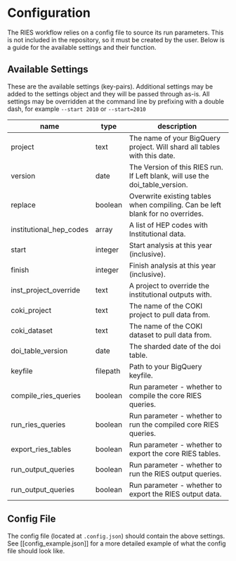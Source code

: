 # Configuration

The RIES workflow relies on a config file to source its run parameters. This is not included in the repository, so it must be created by the user. Below is a guide for the available settings and their function.

## Available Settings

These are the available settings (key-pairs). Additional settings may be added to the settings object and they will be passed through as-is. All settings may be overridden at the command line by prefixing with a double dash, for example `--start 2010` or `--start=2010`

| name | type | description |
| - | - | - |
| project | text | The name of your BigQuery project. Will shard all tables with this date. |
| version | date | The Version of this RIES run. If Left blank, will use the doi_table_version. |
| replace | boolean | Overwrite existing tables when compiling. Can be left blank for no overrides. |
| institutional_hep_codes | array | A list of HEP codes with Institutional data. |
| start   | integer | Start analysis at this year (inclusive). |
| finish  | integer | Finish analysis at this year (inclusive). |
| inst_project_override | text | A project to override the institutional outputs with. |
| coki_project | text | The name of the COKI project to pull data from. |
| coki_dataset | text | The name of the COKI dataset to pull data from. |
| doi_table_version | date | The sharded date of the doi table. |
| keyfile | filepath | Path to your BigQuery keyfile. |
| compile_ries_queries | boolean | Run parameter - whether to compile the core RIES queries. |
| run_ries_queries | boolean | Run parameter - whether to run the compiled core RIES queries. |
| export_ries_tables | boolean | Run parameter - whether to export the core RIES tables. |
| run_output_queries | boolean | Run parameter - whether to run the RIES output queries. |
| run_output_queries | boolean | Run parameter - whether to export the RIES output data. |


## Config File

The config file (located at `.config.json`) should contain the above settings. See [[config_example.json]] for a more detailed example of what the config file should look like.

